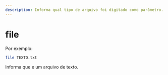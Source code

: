 ```yaml
---
description: Informa qual tipo de arquivo foi digitado como parâmetro.
---
```


# file

Por exemplo:

```bash
file TEXTO.txt
```

Informa que e um arquivo de texto.
